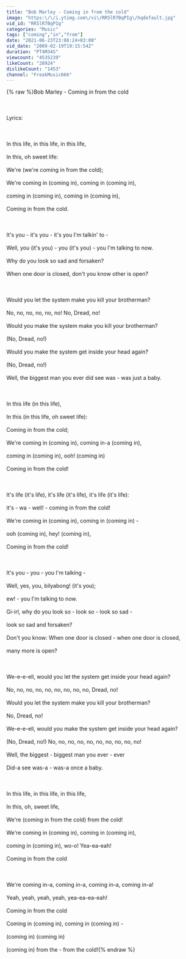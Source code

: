 ```yaml
---
title: "Bob Marley - Coming in from the cold"
image: "https:\/\/i.ytimg.com\/vi\/RR5lR7BqPIg\/hqdefault.jpg"
vid_id: "RR5lR7BqPIg"
categories: "Music"
tags: ["coming","in","from"]
date: "2021-06-23T23:08:24+03:00"
vid_date: "2009-02-19T19:15:54Z"
duration: "PT4M34S"
viewcount: "4535239"
likeCount: "28924"
dislikeCount: "1453"
channel: "FreakMusic666"
---
```

{% raw %}Bob Marley - Coming in from the cold<br /><br /><br /><br />Lyrics:<br /><br /><br /><br />In this life, in this life, in this life,<br /><br />In this, oh sweet life:<br /><br />We're (we're coming in from the cold);<br /><br />We're coming in (coming in), coming in (coming in),<br /><br />coming in (coming in), coming in (coming in),<br /><br />Coming in from the cold.<br /><br /><br /><br />It's you - it's you - it's you I'm talkin' to -<br /><br />Well, you (it's you) - you (it's you) - you I'm talking to now.<br /><br />Why do you look so sad and forsaken?<br /><br />When one door is closed, don't you know other is open?<br /><br /><br /><br />Would you let the system make you kill your brotherman?<br /><br />No, no, no, no, no, no! No, Dread, no!<br /><br />Would you make the system make you kill your brotherman?<br /><br />(No, Dread, no!)<br /><br />Would you make the system get inside your head again?<br /><br />(No, Dread, no!)<br /><br />Well, the biggest man you ever did see was - was just a baby.<br /><br /><br /><br />In this life (in this life),<br /><br />In this (in this life, oh sweet life):<br /><br />Coming in from the cold;<br /><br />We're coming in (coming in), coming in-a (coming in),<br /><br />coming in (coming in), ooh! (coming in)<br /><br />Coming in from the cold!<br /><br /><br /><br />It's life (it's life), it's life (it's life), it's life (it's life):<br /><br />it's - wa - well! - coming in from the cold!<br /><br />We're coming in (coming in), coming in (coming in) -<br /><br />ooh (coming in), hey! (coming in),<br /><br />Coming in from the cold!<br /><br /><br /><br />It's you - you - you I'm talking -<br /><br />Well, yes, you, bilyabong! (it's you);<br /><br />ew! - you I'm talking to now.<br /><br />Gi-irl, why do you look so - look so - look so sad -<br /><br />look so sad and forsaken?<br /><br />Don't you know: When one door is closed - when one door is closed,<br /><br />many more is open?<br /><br /><br /><br />We-e-e-ell, would you let the system get inside your head again?<br /><br />No, no, no, no, no, no, no, no, no, Dread, no!<br /><br />Would you let the system make you kill your brotherman?<br /><br />No, Dread, no!<br /><br />We-e-e-ell, would you make the system get inside your head again?<br /><br />(No, Dread, no!) No, no, no, no, no, no, no, no, no, no!<br /><br />Well, the biggest - biggest man you ever - ever<br /><br />Did-a see was-a - was-a once a baby.<br /><br /><br /><br />In this life, in this life, in this life,<br /><br />In this, oh, sweet life,<br /><br />We're (coming in from the cold) from the cold!<br /><br />We're coming in (coming in), coming in (coming in),<br /><br />coming in (coming in), wo-o! Yea-ea-eah!<br /><br />Coming in from the cold<br /><br /><br /><br />We're coming in-a, coming in-a, coming in-a, coming in-a!<br /><br />Yeah, yeah, yeah, yeah, yea-ea-ea-eah!<br /><br />Coming in from the cold<br /><br />Coming in (coming in), coming in (coming in) -<br /><br />(coming in) (coming in)<br /><br />(coming in) from the - from the cold!{% endraw %}

